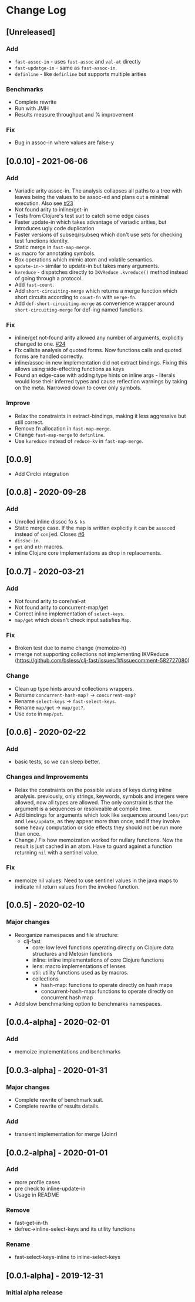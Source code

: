 # Change Log

## [Unreleased]

### Add

- `fast-assoc-in` - uses `fast-assoc` and `val-at` directly
- `fast-updatge-in` - same as `fast-assoc-in`.
- `definline` - like `definline` but supports multiple arities

### Benchmarks

- Complete rewrite
- Run with JMH
- Results measure throughput and % improvement

### Fix

- Bug in assoc-in where values are false-y

## [0.0.10] - 2021-06-06

### Add

- Variadic arity assoc-in. The analysis collapses all paths to a tree
  with leaves being the values to be assoc-ed and plans out a minimal
  execution. Also see [#23](https://github.com/bsless/clj-fast/issues/23)
- Not found arity to inline/get-in
- Tests from Clojure's test suit to catch some edge cases
- Faster update-in which takes advantage of variadic arities, but introduces ugly code duplication
- Faster versions of subseq/rsubseq which don't use sets for checking
  test functions identity.
- Static merge in `fast-map-merge`.
- `as` macro for annotating symbols.
- Box operations which mimic atom and volatile semantics.
- `update-in->` similar to update-in but takes many arguments.
- `kvreduce` - dispatches directly to `IKVReduce` `.kvreduce()` method instead of going through a protocol.
- Add `fast-count`.
- Add `short-circuiting-merge` which returns a merge function which short circuits according to `count-fn` with `merge-fn`.
- Add `def-short-circuiting-merge` as convenience wrapper around `short-circuiting-merge` for def-ing named functions.

### Fix

- inline/get not-found arity allowed any number of arguments, explicitly changed to one. [#24](https://github.com/bsless/clj-fast/issues/24)
- Fix callsite analysis of quoted forms. Now functions calls and quoted forms are handled correctly.
- inline/assoc-in new implementation did not extract bindings. Fixing
  this allows using side-effecting functions as keys
- Found an edge-case with adding type hints on inline args - literals
  would lose their inferred types and cause reflection warnings by
  taking on the meta. Narrowed down to cover only symbols.

### Improve

- Relax the constraints in extract-bindings, making it less aggressive
  but still correct.
- Remove fn allocation in `fast-map-merge`.
- Change `fast-map-merge` to `definline`.
- Use `kvreduce` instead of `reduce-kv` in `fast-map-merge`.

## [0.0.9]

- Add Circlci integration

## [0.0.8] - 2020-09-28

### Add

- Unrolled inline dissoc fo `& ks`
- Static merge case. If the map is written explicitly it can be
  `assoc`ed instead of `conj`ed. Closes
  [#6](https://github.com/bsless/clj-fast/issues/6)
- `dissoc-in`.
- `get` and `nth` macros.
- inline Clojure core implementations as drop in replacements.

## [0.0.7] - 2020-03-21

### Add

- Not found arity to core/val-at
- Not found arity to concurrent-map/get
- Correct inline implementation of `select-keys`.
- `map/get` which doesn't check input satisfies `Map`.

### Fix

- Broken test due to name change (memoize-h)
- rmerge not supporting collections not implementing IKVReduce (https://github.com/bsless/clj-fast/issues/1#issuecomment-582727080)

### Change

- Clean up type hints around collections wrappers.
- Rename `concurrent-hash-map?` -> `concurrent-map?`
- Rename `select-keys` -> `fast-select-keys`.
- Rename `map/get` -> `map/get?`.
- Use `doto` in `map/put`.

## [0.0.6] - 2020-02-22

### Add

- basic tests, so we can sleep better.

### Changes and Improvements

- Relax the constraints on the possible values of keys during inline
  analysis. previously, only strings, keywords, symbols and integers
  were allowed, now all types are allowed. The only constraint is that
  the argument is a sequences or resolveable at compile time.
- Add bindings for arguments which look like sequences around `lens/put`
  and `lens/update`, as they appear more than once, and if they involve
  some heavy computation or side effects they should not be run more
  than once.
- Change / Fix how memoization worked for nullary functions. Now the
  result is just cached in an atom. Have to guard against a function
  returning `nil` with a sentinel value.

### Fix

- memoize nil values: Need to use sentinel values in the java maps to
  indicate nil return values from the invoked function.


## [0.0.5] - 2020-02-10

### Major changes

- Reorganize namespaces and file structure:
  - clj-fast
    - core: low level functions operating directly on Clojure data
      structures and Metosin functions
    - inline: inline implementations of core Clojure functions
    - lens: macro implementations of lenses
    - util: utility functions used as by macros.
    - collections
      - hash-map: functions to operate directly on hash maps
      - concurrent-hash-map: functions to operate directly on concurrent hash map
- Add slow benchmarking option to benchmarks namespaces.

## [0.0.4-alpha] - 2020-02-01

### Add

- memoize implementations and benchmarks

## [0.0.3-alpha] - 2020-01-31

### Major changes

- Complete rewrite of benchmark suit.
- Complete rewrite of results details.

### Add

- transient implementation for merge (Joinr)

## [0.0.2-alpha] - 2020-01-01

### Add

- more profile cases
- pre check to inline-update-in
- Usage in README

### Remove

- fast-get-in-th
- defrec->inline-select-keys and its utility functions

### Rename

- fast-select-keys-inline to inline-select-keys

## [0.0.1-alpha] - 2019-12-31

### Initial alpha release

